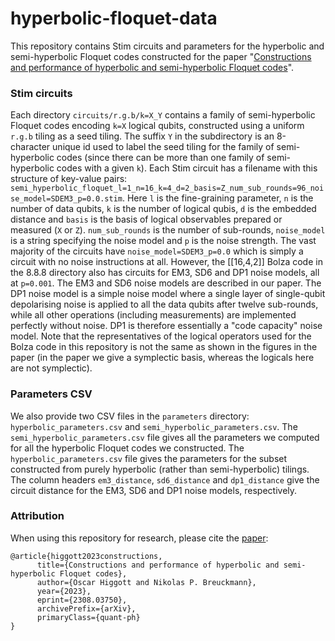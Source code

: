 # hyperbolic-floquet-data

This repository contains Stim circuits and parameters for the hyperbolic and semi-hyperbolic Floquet codes constructed for the paper "[Constructions and performance of hyperbolic and semi-hyperbolic Floquet codes](https://arxiv.org/abs/2308.03750)".

### Stim circuits

Each directory `circuits/r.g.b/k=X_Y` contains a family of semi-hyperbolic Floquet codes encoding `k=X` logical qubits,
constructed using a uniform `r.g.b` tiling as a seed tiling. The suffix `Y` in the
subdirectory is an 8-character unique id used to label the seed tiling for the family of semi-hyperbolic codes (since
there can be more than one family of
semi-hyperbolic codes with a given `k`).
Each Stim circuit has a filename with this structure of key-value
pairs: `semi_hyperbolic_floquet_l=1_n=16_k=4_d=2_basis=Z_num_sub_rounds=96_noise_model=SDEM3_p=0.0.stim`.
Here `l` is the fine-graining parameter, `n` is the number of data qubits, `k` is the number of logical qubis, `d` is
the embedded distance and
`basis` is the basis of logical observables prepared or measured (`X` or `Z`). `num_sub_rounds` is the number of
sub-rounds, `noise_model` is a string specifying the noise model
and `p` is the noise strength. The vast majority of the circuits have `noise_model=SDEM3_p=0.0` which is simply a
circuit with no noise instructions at all.
However, the [[16,4,2]] Bolza code in the 8.8.8 directory also has circuits for EM3, SD6 and DP1 noise models, all
at `p=0.001`. 
The EM3 and SD6 noise models are described in our paper.
The DP1 noise model is a simple noise model where a single layer of single-qubit depolarising noise 
is applied to all the data qubits after twelve sub-rounds, while all other operations (including measurements)
are implemented perfectly without noise.
DP1 is therefore essentially a "code capacity" noise model.
Note that the representatives of the logical operators used for the
Bolza code in this repository is not the same as shown in the figures in the paper (in the paper we give a symplectic
basis, whereas the logicals here are not symplectic).

### Parameters CSV

We also provide two CSV files in the `parameters` directory: `hyperbolic_parameters.csv` and 
`semi_hyperbolic_parameters.csv`.
The `semi_hyperbolic_parameters.csv` file gives all the parameters we computed for all the hyperbolic 
Floquet codes we constructed.
The `hyperbolic_parameters.csv` file gives the parameters for the subset constructed from purely 
hyperbolic (rather than semi-hyperbolic) tilings.
The column headers `em3_distance`, `sd6_distance` and `dp1_distance` give the circuit distance 
for the EM3, SD6 and DP1 noise models, respectively.

### Attribution

When using this repository for research, please cite the [paper](https://arxiv.org/abs/2308.03750):

```
@article{higgott2023constructions,
      title={Constructions and performance of hyperbolic and semi-hyperbolic Floquet codes}, 
      author={Oscar Higgott and Nikolas P. Breuckmann},
      year={2023},
      eprint={2308.03750},
      archivePrefix={arXiv},
      primaryClass={quant-ph}
}
```
